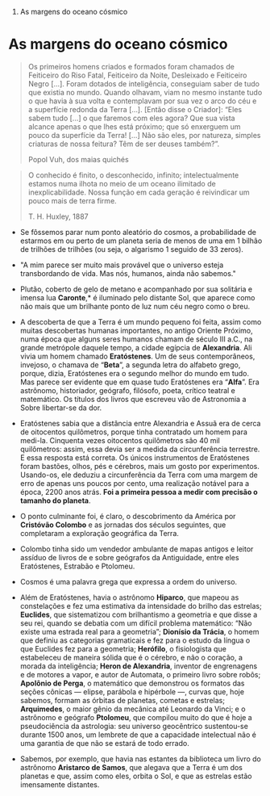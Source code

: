 1. As margens do oceano cósmico

# As margens do oceano cósmico

> Os primeiros homens criados e formados foram chamados de Feiticeiro do Riso Fatal, Feiticeiro da Noite, Desleixado e Feiticeiro Negro \[…\]. Foram dotados de inteligência, conseguiam saber de tudo que existia no mundo. Quando olhavam, viam no mesmo instante tudo o que havia à sua volta e contemplavam por sua vez o arco do céu e a superfície redonda da Terra \[…\]. \[Então disse o Criador\]: “Eles sabem tudo \[…\] o que faremos com eles agora? Que sua vista alcance apenas o que lhes está próximo; que só enxerguem um pouco da superfície da Terra! \[…\] Não são eles, por natureza, simples criaturas de nossa feitura? Têm de ser deuses também?”.
> 
> Popol Vuh, dos maias quichés

> O conhecido é finito, o desconhecido, infinito; intelectualmente estamos numa ilhota no meio de um oceano ilimitado de inexplicabilidade. Nossa função em cada geração é reivindicar um pouco mais de terra firme.
> 
> T. H. Huxley, 1887

- Se fôssemos parar num ponto aleatório do cosmos, a probabilidade de estarmos em ou perto de um planeta seria de menos de uma em 1 bilhão de trilhões de trilhões (ou seja, o algarismo 1 seguido de 33 zeros).
    
- "A mim parece ser muito mais provável que o universo esteja transbordando de vida. Mas nós, humanos, ainda não sabemos."
    
- Plutão, coberto de gelo de metano e acompanhado por sua solitária e imensa lua **Caronte**,\* é iluminado pelo distante Sol, que aparece como não mais que um brilhante ponto de luz num céu negro como o breu.
    
- A descoberta de que a Terra é um mundo pequeno foi feita, assim como muitas descobertas humanas importantes, no antigo Oriente Próximo, numa época que alguns seres humanos chamam de século III a.C., na grande metrópole daquele tempo, a cidade egípcia de **Alexandria**. Ali vivia um homem chamado **Eratóstenes**. Um de seus contemporâneos, invejoso, o chamava de “**Beta**”, a segunda letra do alfabeto grego, porque, dizia, Eratóstenes era o segundo melhor do mundo em tudo. Mas parece ser evidente que em quase tudo Eratóstenes era “**Alfa**”. Era astrônomo, historiador, geógrafo, filósofo, poeta, crítico teatral e matemático. Os títulos dos livros que escreveu vão de Astronomia a Sobre libertar-se da dor.
    
- Eratóstenes sabia que a distância entre Alexandria e Assuã era de cerca de oitocentos quilômetros, porque tinha contratado um homem para medi-la. Cinquenta vezes oitocentos quilômetros são 40 mil quilômetros: assim, essa devia ser a medida da circunferência terrestre. E essa resposta está correta. Os únicos instrumentos de Eratóstenes foram bastões, olhos, pés e cérebros, mais um gosto por experimentos. Usando-os, ele deduziu a circunferência da Terra com uma margem de erro de apenas uns poucos por cento, uma realização notável para a época, 2200 anos atrás. **Foi a primeira pessoa a medir com precisão o tamanho do planeta**.
    
- O ponto culminante foi, é claro, o descobrimento da América por **Cristóvão Colombo** e as jornadas dos séculos seguintes, que completaram a exploração geográfica da Terra.
    
- Colombo tinha sido um vendedor ambulante de mapas antigos e leitor assíduo de livros de e sobre geógrafos da Antiguidade, entre eles Eratóstenes, Estrabão e Ptolomeu.
    
- Cosmos é uma palavra grega que expressa a ordem do universo.
    
- Além de Eratóstenes, havia o astrônomo **Hiparco**, que mapeou as constelações e fez uma estimativa da intensidade do brilho das estrelas; **Euclides**, que sistematizou com brilhantismo a geometria e que disse a seu rei, quando se debatia com um difícil problema matemático: “Não existe uma estrada real para a geometria”; **Dionísio da Trácia**, o homem que definiu as categorias gramaticais e fez para o estudo da língua o que Euclides fez para a geometria; **Herófilo**, o fisiologista que estabeleceu de maneira sólida que é o cérebro, e não o coração, a morada da inteligência; **Heron de Alexandria**, inventor de engrenagens e de motores a vapor, e autor de Automata, o primeiro livro sobre robôs; **Apolônio de Perga**, o matemático que demonstrou os formatos das seções cônicas — elipse, parábola e hipérbole —, curvas que, hoje sabemos, formam as órbitas de planetas, cometas e estrelas; **Arquimedes**, o maior gênio da mecânica até Leonardo da Vinci; e o astrônomo e geógrafo **Ptolomeu**, que compilou muito do que é hoje a pseudociência da astrologia: seu universo geocêntrico sustentou-se durante 1500 anos, um lembrete de que a capacidade intelectual não é uma garantia de que não se estará de todo errado.
    
- Sabemos, por exemplo, que havia nas estantes da biblioteca um livro do astrônomo **Aristarco de Samos**, que alegava que a Terra é um dos planetas e que, assim como eles, orbita o Sol, e que as estrelas estão imensamente distantes.